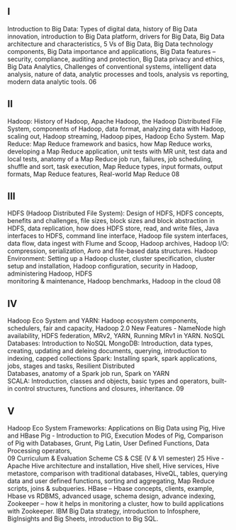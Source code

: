## I 
Introduction to Big Data: Types of digital data, history of Big Data innovation, 
introduction to Big Data platform, drivers for Big Data, Big Data architecture and 
characteristics, 5 Vs of Big Data, Big Data technology components, Big Data importance 
and applications, Big Data features – security, compliance, auditing and protection, Big 
Data privacy and ethics, Big Data Analytics, Challenges of conventional systems, 
intelligent data analysis, nature of data, analytic processes and tools, analysis vs reporting, 
modern data analytic tools. 
06 
## II 
Hadoop: History of Hadoop, Apache Hadoop, the Hadoop Distributed File System, 
components of Hadoop, data format, analyzing data with Hadoop, scaling out, Hadoop 
streaming, Hadoop pipes, Hadoop Echo System. 
Map Reduce: Map Reduce framework and basics, how Map Reduce works, developing a 
Map Reduce application, unit tests with MR unit, test data and local tests, anatomy of a 
Map Reduce job run, failures, job scheduling, shuffle and sort, task execution, Map Reduce 
types, input formats, output formats, Map Reduce features, Real-world Map Reduce 
08 
## III 
HDFS (Hadoop Distributed File System): Design of HDFS, HDFS concepts, benefits 
and challenges, file sizes, block sizes and block abstraction in HDFS, data replication, how 
does HDFS store, read, and write files, Java interfaces to HDFS, command line interface, 
Hadoop file system interfaces, data flow, data ingest with Flume and Scoop, Hadoop 
archives, Hadoop I/O: compression, serialization, Avro and file-based data structures. 
Hadoop Environment: Setting up a Hadoop cluster, cluster specification, cluster setup 
and installation, Hadoop configuration, security in Hadoop, administering Hadoop, HDFS  
monitoring & maintenance, Hadoop benchmarks, Hadoop in the cloud 
08 
## IV 
Hadoop Eco System and YARN: Hadoop ecosystem components, schedulers, fair and 
capacity, Hadoop 2.0 New Features - NameNode high availability, HDFS federation, 
MRv2, YARN, Running MRv1 in YARN. 
NoSQL  Databases: Introduction to NoSQL 
MongoDB: Introduction, data  types, creating, updating and deleing documents, querying, 
introduction to indexing, capped collections 
Spark: Installing  spark, spark  applications, jobs, stages and tasks, Resilient  Distributed  
Databases, anatomy of a Spark  job run, Spark  on YARN  
SCALA:  Introduction, classes and objects, basic types and operators, built-in control 
structures,  functions and closures, inheritance. 
09 
## V
Hadoop Eco System Frameworks: Applications on Big Data using Pig, Hive and HBase 
Pig - Introduction to PIG, Execution Modes of Pig, Comparison of Pig with Databases, 
Grunt, Pig Latin, User Defined Functions, Data Processing operators,  
09 
Curriculum & Evaluation Scheme CS & CSE (V & VI semester) 25
Hive - Apache Hive architecture and installation, Hive shell, Hive services, Hive 
metastore, comparison with traditional databases, HiveQL, tables, querying data and user 
defined functions, sorting and aggregating, Map Reduce scripts, joins & subqueries. 
HBase – Hbase concepts, clients, example, Hbase vs RDBMS, advanced usage, schema 
design, advance indexing, Zookeeper – how it helps in monitoring a cluster, how to build 
applications with Zookeeper. 
IBM Big Data strategy, introduction to Infosphere, BigInsights and Big Sheets, 
introduction to Big SQL. 
